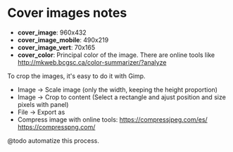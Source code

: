 # Cover images notes

* **cover_image**: 960x432
* **cover_image_mobile**: 490x219
* **cover_image_vert**: 70x165
* **cover_color**: Principal color of the image. There are online tools like http://mkweb.bcgsc.ca/color-summarizer/?analyze

To crop the images, it's easy to do it with Gimp.

* Image -> Scale image (only the width, keeping the height proportion)
* Image -> Crop to content (Select a rectangle and ajust position and size pixels with panel)
* File -> Export as
* Compress image with online tools: https://compressjpeg.com/es/ https://compresspng.com/

@todo automatize this process.